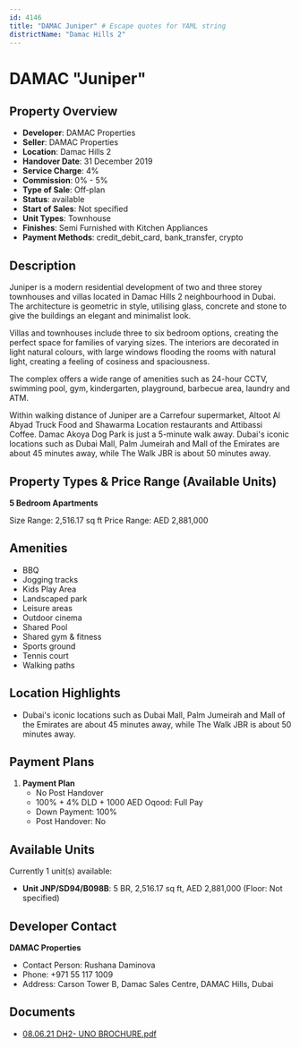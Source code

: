 ```yaml
---
id: 4146
title: "DAMAC Juniper" # Escape quotes for YAML string
districtName: "Damac Hills 2"
---
```


# DAMAC "Juniper"

## Property Overview
- **Developer**: DAMAC Properties
- **Seller**: DAMAC Properties
- **Location**: Damac Hills 2
- **Handover Date**: 31 December 2019
- **Service Charge**: 4%
- **Commission**: 0% - 5%
- **Type of Sale**: Off-plan
- **Status**: available
- **Start of Sales**: Not specified
- **Unit Types**: Townhouse
- **Finishes**: Semi Furnished with Kitchen Appliances
- **Payment Methods**: credit_debit_card, bank_transfer, crypto

## Description
Juniper is a modern residential development of two and three storey townhouses and villas located in Damac Hills 2 neighbourhood in Dubai. The architecture is geometric in style, utilising glass, concrete and stone to give the buildings an elegant and minimalist look.

Villas and townhouses include three to six bedroom options, creating the perfect space for families of varying sizes. The interiors are decorated in light natural colours, with large windows flooding the rooms with natural light, creating a feeling of cosiness and spaciousness.

The complex offers a wide range of amenities such as 24-hour CCTV, swimming pool, gym, kindergarten, playground, barbecue area, laundry and ATM.

Within walking distance of Juniper are a Carrefour supermarket, Altoot Al Abyad Truck Food and Shawarma Location restaurants and Attibassi Coffee. Damac Akoya Dog Park is just a 5-minute walk away. Dubai's iconic locations such as Dubai Mall, Palm Jumeirah and Mall of the Emirates are about 45 minutes away, while The Walk JBR is about 50 minutes away.

## Property Types & Price Range (Available Units)
**5 Bedroom Apartments**

Size Range: 2,516.17 sq ft
Price Range: AED 2,881,000

## Amenities
- BBQ
- Jogging tracks
- Kids Play Area
- Landscaped park
- Leisure areas
- Outdoor cinema
- Shared Pool
- Shared gym & fitness
- Sports ground
- Tennis court
- Walking paths

## Location Highlights
- Dubai's iconic locations such as Dubai Mall, Palm Jumeirah and Mall of the Emirates are about 45 minutes away, while The Walk JBR is about 50 minutes away.

## Payment Plans
1. **Payment Plan**
   - No Post Handover
   - 100% + 4% DLD + 1000 AED Oqood: Full Pay
   - Down Payment: 100%
   - Post Handover: No

## Available Units
Currently 1 unit(s) available:
- **Unit JNP/SD94/B098B**: 5 BR, 2,516.17 sq ft, AED 2,881,000 (Floor: Not specified)

## Developer Contact
**DAMAC Properties**
- Contact Person: Rushana Daminova
- Phone: +971 55 117 1009
- Address: Carson Tower B, Damac Sales Centre, DAMAC Hills, Dubai

## Documents
- [08.06.21 DH2- UNO BROCHURE.pdf](https://cdn.geniemap.net/2025/01/15/glAec6J1zXiUnlANEk1jzxCbmJL6ucPgelTBuKBi.pdf)
